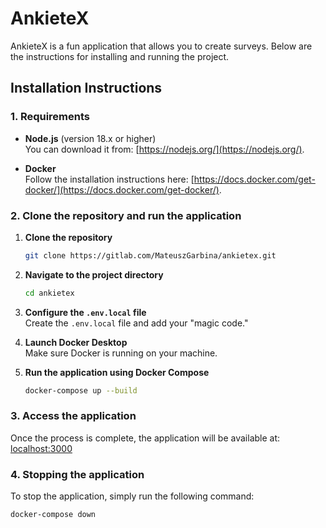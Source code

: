 # AnkieteX

AnkieteX is a fun application that allows you to create surveys. Below are the instructions for installing and running the project.

## Installation Instructions

### 1. Requirements
- **Node.js** (version 18.x or higher)  
  You can download it from: [https://nodejs.org/](https://nodejs.org/).
  
- **Docker**  
  Follow the installation instructions here: [https://docs.docker.com/get-docker/](https://docs.docker.com/get-docker/).

### 2. Clone the repository and run the application

1. **Clone the repository**
    ```bash
    git clone https://gitlab.com/MateuszGarbina/ankietex.git
    ```

2. **Navigate to the project directory**
    ```bash
    cd ankietex
    ```

3. **Configure the `.env.local` file**  
   Create the `.env.local` file and add your "magic code."

4. **Launch Docker Desktop**  
   Make sure Docker is running on your machine.

5. **Run the application using Docker Compose**  
    ```bash
    docker-compose up --build
    ```

### 3. Access the application

Once the process is complete, the application will be available at:  
[localhost:3000](http://localhost:3000)

### 4. Stopping the application

To stop the application, simply run the following command:  
```bash
docker-compose down
